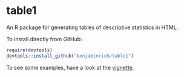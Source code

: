 # table1
An R package for generating tables of descriptive statistics in HTML.

To install directly from GitHub:

``` r
require(devtools)
devtools::install_github("benjaminrich/table1")
```

To see some examples, have a look at the [vignette](https://benjaminrich.github.io/table1/vignettes/table1-examples.html).
